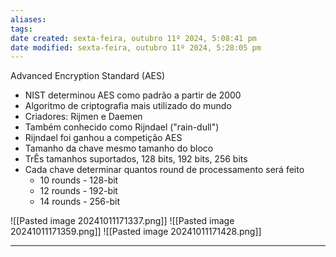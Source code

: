 ```yaml
---
aliases: 
tags: 
date created: sexta-feira, outubro 11º 2024, 5:08:41 pm
date modified: sexta-feira, outubro 11º 2024, 5:28:05 pm
---
```

Advanced Encryption Standard (AES)

- NIST determinou AES como padrão a partir de 2000
- Algoritmo de criptografia mais utilizado do mundo
- Criadores: Rijmen e Daemen
- Também conhecido como Rijndael ("rain-dull")
- Rijndael foi ganhou a competição AES
- Tamanho da chave mesmo tamanho do bloco
- TrÊs tamanhos suportados, 128 bits, 192 bits, 256 bits
- Cada chave determinar quantos round de processamento será feito
	- 10 rounds - 128-bit
	- 12 rounds - 192-bit
	- 14 rounds - 256-bit

![[Pasted image 20241011171337.png]]
![[Pasted image 20241011171359.png]]
![[Pasted image 20241011171428.png]]





---


